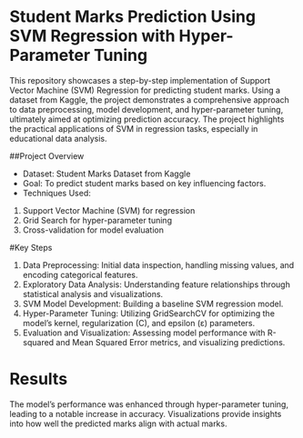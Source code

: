 # Student Marks Prediction Using SVM Regression with Hyper-Parameter Tuning

This repository showcases a step-by-step implementation of Support Vector Machine (SVM) Regression for predicting student marks. Using a dataset from Kaggle, the project demonstrates a comprehensive approach to data preprocessing, model development, and hyper-parameter tuning, ultimately aimed at optimizing prediction accuracy. The project highlights the practical applications of SVM in regression tasks, especially in educational data analysis.

##Project Overview

* Dataset: Student Marks Dataset from Kaggle
* Goal: To predict student marks based on key influencing factors.
* Techniques Used:
1. Support Vector Machine (SVM) for regression
2. Grid Search for hyper-parameter tuning
3. Cross-validation for model evaluation

#Key Steps

1. Data Preprocessing: Initial data inspection, handling missing values, and encoding categorical features.
2. Exploratory Data Analysis: Understanding feature relationships through statistical analysis and visualizations.
3. SVM Model Development: Building a baseline SVM regression model.
4. Hyper-Parameter Tuning: Utilizing GridSearchCV for optimizing the model’s kernel, regularization (C), and epsilon (ε) parameters.
5. Evaluation and Visualization: Assessing model performance with R-squared and Mean Squared Error metrics, and visualizing predictions.

# Results

The model’s performance was enhanced through hyper-parameter tuning, leading to a notable increase in accuracy. Visualizations provide insights into how well the predicted marks align with actual marks.

